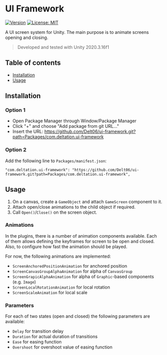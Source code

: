 #  UI Framework

[![Version](https://img.shields.io/github/v/release/Delt06/ui-framework?sort=semver)](https://github.com/Delt06/ui-framework/releases)
[![License: MIT](https://img.shields.io/badge/License-MIT-yellow.svg)](https://opensource.org/licenses/MIT)

A UI screen system for Unity. The main purpose is to animate screens opening and closing.

> Developed and tested with Unity 2020.3.16f1

## Table of contents

- [Installation](#installation)
- [Usage](#usage)

## Installation
### Option 1
- Open Package Manager through Window/Package Manager
- Click "+" and choose "Add package from git URL..."
- Insert the URL: https://github.com/Delt06/ui-framework.git?path=Packages/com.deltation.ui-framework

### Option 2  
Add the following line to `Packages/manifest.json`:
```
"com.deltation.ui-framework": "https://github.com/Delt06/ui-framework.git?path=Packages/com.deltation.ui-framework",
```

## Usage

1) On a canvas, create a `GameObject` and attach `GameScreen` component to it.
2) Attach open/close animations to the child object if required.
3) Call `Open()`/`Close()` on the screen object.

### Animations

In the plugins, there is a number of animation components available. Each of them allows defining the keyframes for screen to be open and closed. Also, to configure how fast the animation should be played.

For now, the following animations are implemented:
- `ScreenAnchoredPositionAnimation` for anchored position
- `ScreenCanvasGroupAlphaAnimation` for alpha of `CanvasGroup`
- `ScreenGrapicAlphaAnimation` for alpha of `Graphic`-based components (e.g. `Image`)
- `ScreenLocalRotationAnimation` for local rotation
- `ScreenScaleAnimation` for local scale

### Parameters
For each of two states (open and closed) the following parameters are available:
- `Delay` for transition delay
- `Duration` for actual duration of transitions
- `Ease` for easing function
- `Overshoot` for overshoot value of easing function
